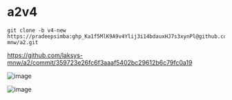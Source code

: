 # a2v4

    git clone -b v4-new https://pradeepsimba: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@github.com/laksys-mnw/a2.git

https://github.com/laksys-mnw/a2/commit/359723e26fc6f3aaaf5402bc29612b6c79fc0a19

![image](https://github.com/pradeepsimba/a2v4/assets/96039278/39ddb3c4-eb8c-4e37-abf3-bdcac5f96258)


![image](https://github.com/pradeepsimba/a2v4/assets/96039278/01b306e6-2820-46cb-8986-2982e11b3d09)

